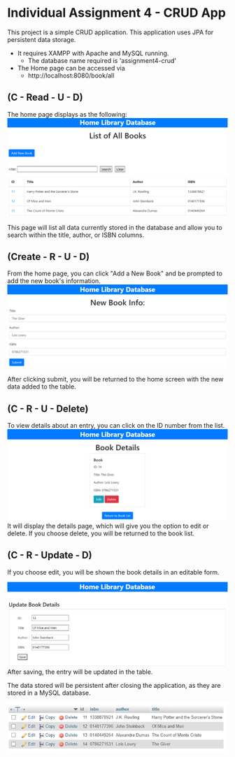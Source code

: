 # Individual Assignment 4 - CRUD App
This project is a simple CRUD application. This application uses JPA for persistent data storage. 
- It requires XAMPP with Apache and MySQL running. 
	- The database name required is 'assignment4-crud'
- The Home page can be accessed via 
	- http://localhost:8080/book/all


## (C - Read - U - D)
The home page displays as the following:
![home](images/home.png)

This page will list all data currently stored in the database and allow you to search within the title, author, or ISBN columns. 

## (Create - R - U - D)
From the home page, you can click "Add a New Book" and be prompted to add the new book's information.
![add](images/addbook.PNG)

After clicking submit, you will be returned to the home screen with the new data added to the table. 

## (C - R - U - Delete)
To view details about an entry, you can click on the ID number from the list.
![details](images/delete.PNG)
 It will display the details page, which will give you the option to edit or delete. If you choose delete, you will be returned to the book list. 

## (C - R - Update - D)
If you choose edit, you will be shown the book details in an editable form.

![update](images/update.PNG)
After saving, the entry will be updated in the table. 

The data stored will be persistent after closing the application, as they are stored in a MySQL database. 

![sql](images/sqldata.PNG)